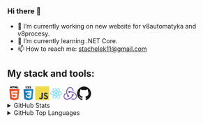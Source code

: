 ### Hi there 👋

- 🔭 I’m currently working on new website for v8automatyka and v8procesy.
- 🌱 I’m currently learning .NET Core.
- 📫 How to reach me: stachelek11@gmail.com

## My stack and tools:
<img align="left" alt="HTML5" width="32px" src="https://raw.githubusercontent.com/github/explore/80688e429a7d4ef2fca1e82350fe8e3517d3494d/topics/html/html.png" />
<img align="left" alt="CSS3" width="32px" src="https://raw.githubusercontent.com/github/explore/80688e429a7d4ef2fca1e82350fe8e3517d3494d/topics/css/css.png" />
<img align="left" alt="JavaScript" width="32px" src="https://raw.githubusercontent.com/github/explore/80688e429a7d4ef2fca1e82350fe8e3517d3494d/topics/javascript/javascript.png" />
<img align="left" alt="React" width="32px" src="https://raw.githubusercontent.com/github/explore/80688e429a7d4ef2fca1e82350fe8e3517d3494d/topics/react/react.png" />
<img align="left" alt="React" width="32px" src="https://raw.githubusercontent.com/github/explore/80688e429a7d4ef2fca1e82350fe8e3517d3494d/topics/redux/redux.png" />
<img alt="GitHub" width="32px" src="https://raw.githubusercontent.com/github/explore/78df643247d429f6cc873026c0622819ad797942/topics/github/github.png" />


<details>
  <summary>
    GitHub Stats
  </summary>
  <a href="https://github.com/stachelek11/github-readme-stats">
    <img src="https://github-readme-stats.vercel.app/api?username=stachelek11&count_private=true&include_all_commits=true" alt="Stachelek GitHub Stats"/>
  </a>
</details>
<details>
  <summary>
    GitHub Top Languages
  </summary>
  <a href="https://github.com/stachelek11/github-readme-stats">
    <img src="https://github-readme-stats.vercel.app/api/top-langs/?username=stachelek11&layout=compact" alt="stachelek11 GitHub Top Languages"/>
  </a>
</details>


<!--
**stachelek11/stachelek11** is a ✨ _special_ ✨ repository because its `README.md` (this file) appears on your GitHub profile.

Here are some ideas to get you started:

- 👯 I’m looking to collaborate on ...
- 🤔 I’m looking for help with ...
- 💬 Ask me about ...

- 😄 Pronouns: ...
- ⚡ Fun fact: ...
-->
